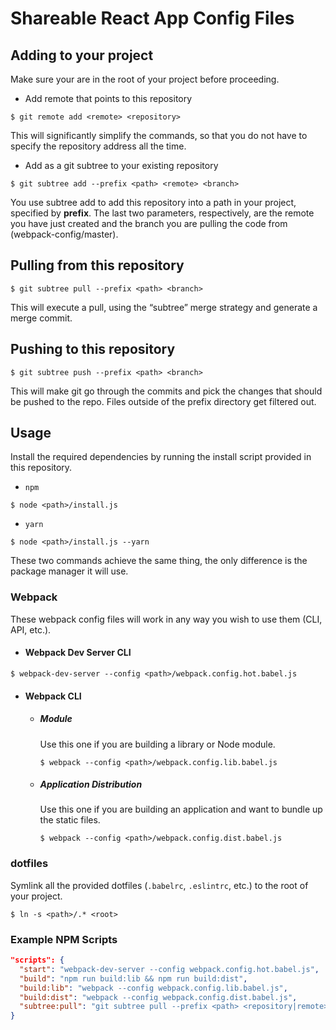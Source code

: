 # Shareable React App Config Files

## Adding to your project
Make sure your are in the root of your project before proceeding.

  * Add remote that points to this repository
  ```
  $ git remote add <remote> <repository>
  ```
  This will significantly simplify the commands, so that you do not have to specify the repository address all the time.

  * Add as a git subtree to your existing repository
  ```
  $ git subtree add --prefix <path> <remote> <branch>
  ```
  You use subtree add to add this repository into a path in your project, specified by **prefix**. The last two parameters, respectively, are the remote you have just created and the branch you are pulling the code from (webpack-config/master).

## Pulling from this repository
```
$ git subtree pull --prefix <path> <branch>
```

This will execute a pull, using the “subtree” merge strategy and generate a merge commit.


## Pushing to this repository
```
$ git subtree push --prefix <path> <branch>
```
This will make git go through the commits and pick the changes that should be pushed to the repo. Files outside of the prefix directory get filtered out.

## Usage

Install the required dependencies by running the install script provided in this repository.

  * `npm`
  ```
  $ node <path>/install.js
  ```

  * `yarn`
  ```
  $ node <path>/install.js --yarn
  ```

These two commands achieve the same thing, the only difference is the package manager it will use.

### Webpack

These webpack config files will work in any way you wish to use them (CLI, API, etc.).

  * #### Webpack Dev Server CLI
  ```
  $ webpack-dev-server --config <path>/webpack.config.hot.babel.js
  ```

  * #### Webpack CLI

    * ##### Module

      Use this one if you are building a library or Node module.

      ```
      $ webpack --config <path>/webpack.config.lib.babel.js
      ```

    * ##### Application Distribution

      Use this one if you are building an application and want to bundle up the static files.

      ```
      $ webpack --config <path>/webpack.config.dist.babel.js
      ```

### dotfiles
Symlink all the provided dotfiles (`.babelrc`, `.eslintrc`, etc.) to the root of your project.
```
$ ln -s <path>/.* <root>
```

### Example NPM Scripts
```json
"scripts": {
  "start": "webpack-dev-server --config webpack.config.hot.babel.js",
  "build": "npm run build:lib && npm run build:dist",
  "build:lib": "webpack --config webpack.config.lib.babel.js",
  "build:dist": "webpack --config webpack.config.dist.babel.js",
  "subtree:pull": "git subtree pull --prefix <path> <repository|remote> master"
}
```
